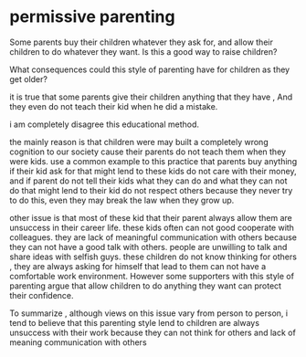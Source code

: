 # permissive parenting
Some parents buy their children whatever they ask for, and allow their children
to do whatever they want. Is this a good way to raise children? 

What consequences could this style of parenting have for children as they get older?

it is true that some parents give their children anything that they have , And they even do not teach their kid when he did a mistake.

i am completely disagree this educational method.

the mainly reason is that children were may built a completely wrong cognition to our society cause their parents do not teach them when they were kids.  use a common example to this practice that parents buy  anything  if their kid ask for that might lend to these kids do not  care with their money, and if parent do not tell their kids what they can do and what they can not  do  that might lend to their kid do not respect others  because they never try to do this, even they may break the law when they grow up.



other issue is that  most of these kid  that their parent always allow them are unsuccess in their career life. these kids often can not good cooperate with   colleagues. they are lack of meaningful communication with others because they can not have a good talk  with others. people are unwilling to talk and share ideas with selfish guys. these children do not know thinking for others , they are always asking for himself that lead to  them can not have a comfortable work environment. However some supporters with this style of parenting argue that allow children to do anything they want can protect their confidence. 

To summarize , although views on this issue vary from person to person, i tend to believe that  this parenting style lend to children are always unsuccess with their work because they can not think for others and lack of meaning communication with others

